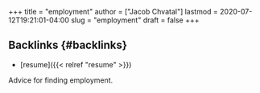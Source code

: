 +++
title = "employment"
author = ["Jacob Chvatal"]
lastmod = 2020-07-12T19:21:01-04:00
slug = "employment"
draft = false
+++

## Backlinks {#backlinks}

-   [resume]({{< relref "resume" >}})

Advice for finding employment.
